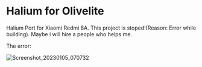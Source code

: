 # Halium for Olivelite
Halium Port for Xiaomi Redmi 8A.
This project is stoped!(Reason: Error while building).
Maybe i will hire a people who helps me.

The error:





![Screenshot_20230105_070732](https://user-images.githubusercontent.com/76536605/210776921-b96dda75-eb34-41df-9abb-2b176b8a45e1.png)
